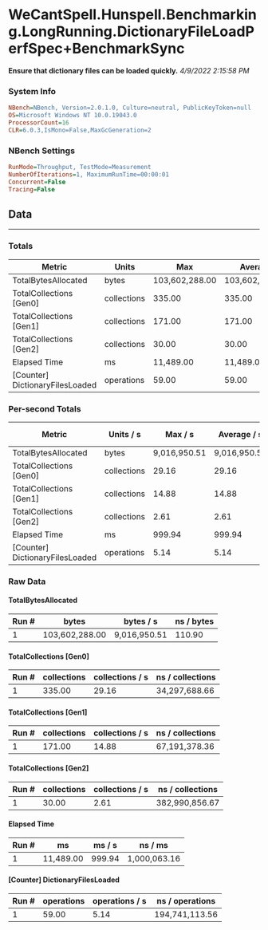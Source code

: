 ﻿# WeCantSpell.Hunspell.Benchmarking.LongRunning.DictionaryFileLoadPerfSpec+BenchmarkSync
__Ensure that dictionary files can be loaded quickly.__
_4/9/2022 2:15:58 PM_
### System Info
```ini
NBench=NBench, Version=2.0.1.0, Culture=neutral, PublicKeyToken=null
OS=Microsoft Windows NT 10.0.19043.0
ProcessorCount=16
CLR=6.0.3,IsMono=False,MaxGcGeneration=2
```

### NBench Settings
```ini
RunMode=Throughput, TestMode=Measurement
NumberOfIterations=1, MaximumRunTime=00:00:01
Concurrent=False
Tracing=False
```

## Data
-------------------

### Totals
|          Metric |           Units |             Max |         Average |             Min |          StdDev |
|---------------- |---------------- |---------------- |---------------- |---------------- |---------------- |
|TotalBytesAllocated |           bytes |  103,602,288.00 |  103,602,288.00 |  103,602,288.00 |            0.00 |
|TotalCollections [Gen0] |     collections |          335.00 |          335.00 |          335.00 |            0.00 |
|TotalCollections [Gen1] |     collections |          171.00 |          171.00 |          171.00 |            0.00 |
|TotalCollections [Gen2] |     collections |           30.00 |           30.00 |           30.00 |            0.00 |
|    Elapsed Time |              ms |       11,489.00 |       11,489.00 |       11,489.00 |            0.00 |
|[Counter] DictionaryFilesLoaded |      operations |           59.00 |           59.00 |           59.00 |            0.00 |

### Per-second Totals
|          Metric |       Units / s |         Max / s |     Average / s |         Min / s |      StdDev / s |
|---------------- |---------------- |---------------- |---------------- |---------------- |---------------- |
|TotalBytesAllocated |           bytes |    9,016,950.51 |    9,016,950.51 |    9,016,950.51 |            0.00 |
|TotalCollections [Gen0] |     collections |           29.16 |           29.16 |           29.16 |            0.00 |
|TotalCollections [Gen1] |     collections |           14.88 |           14.88 |           14.88 |            0.00 |
|TotalCollections [Gen2] |     collections |            2.61 |            2.61 |            2.61 |            0.00 |
|    Elapsed Time |              ms |          999.94 |          999.94 |          999.94 |            0.00 |
|[Counter] DictionaryFilesLoaded |      operations |            5.14 |            5.14 |            5.14 |            0.00 |

### Raw Data
#### TotalBytesAllocated
|           Run # |           bytes |       bytes / s |      ns / bytes |
|---------------- |---------------- |---------------- |---------------- |
|               1 |  103,602,288.00 |    9,016,950.51 |          110.90 |

#### TotalCollections [Gen0]
|           Run # |     collections | collections / s |ns / collections |
|---------------- |---------------- |---------------- |---------------- |
|               1 |          335.00 |           29.16 |   34,297,688.66 |

#### TotalCollections [Gen1]
|           Run # |     collections | collections / s |ns / collections |
|---------------- |---------------- |---------------- |---------------- |
|               1 |          171.00 |           14.88 |   67,191,378.36 |

#### TotalCollections [Gen2]
|           Run # |     collections | collections / s |ns / collections |
|---------------- |---------------- |---------------- |---------------- |
|               1 |           30.00 |            2.61 |  382,990,856.67 |

#### Elapsed Time
|           Run # |              ms |          ms / s |         ns / ms |
|---------------- |---------------- |---------------- |---------------- |
|               1 |       11,489.00 |          999.94 |    1,000,063.16 |

#### [Counter] DictionaryFilesLoaded
|           Run # |      operations |  operations / s | ns / operations |
|---------------- |---------------- |---------------- |---------------- |
|               1 |           59.00 |            5.14 |  194,741,113.56 |


